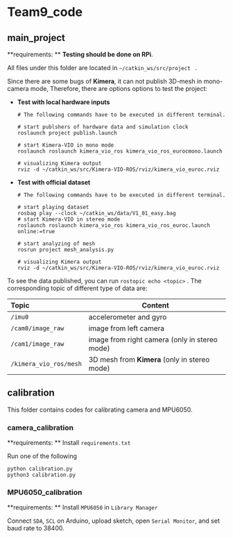 # Team9_code

## main_project

**requirements: ** **Testing should be done on RPi**.

All files under this folder are located in  `~/catkin_ws/src/project ` .

Since there are some bugs of **Kimera**, it can not publish 3D-mesh in mono-camera mode, Therefore, there are options options to test the project: 

* **Test with local hardware inputs**

  ``` shell
  # The following commands have to be executed in different terminal.
  
  # start publshers of hardware data and simulation clock
  roslaunch project publish.launch
  
  # start Kimera-VIO in mono mode
  roslaunch roslaunch kimera_vio_ros kimera_vio_ros_eurocmono.launch
  
  # visualizing Kimera output
  rviz -d ~/catkin_ws/src/Kimera-VIO-ROS/rviz/kimera_vio_euroc.rviz
  ```

* **Test with official dataset**

  ```shell
  # The following commands have to be executed in different terminal.
  
  # start playing dataset
  rosbag play --clock ~/catkin_ws/data/V1_01_easy.bag
  # start Kimera-VIO in stereo mode
  roslaunch roslaunch kimera_vio_ros kimera_vio_ros_euroc.launch online:=true
  
  # start analyzing of mesh
  rosrun project mesh_analysis.py
  
  # visualizing Kimera output
  rviz -d ~/catkin_ws/src/Kimera-VIO-ROS/rviz/kimera_vio_euroc.rviz
  ```

To see the data published, you can run `rostopic echo <topic>` .  The corresponding topic of different type of data are:

| Topic                  | Content                                       |
| :--------------------- | --------------------------------------------- |
| `/imu0`                | accelerometer and gyro                        |
| `/cam0/image_raw`      | image from left camera                        |
| `/cam1/image_raw`      | image from right camera (only in stereo mode) |
| `/kimera_vio_ros/mesh` | 3D mesh from **Kimera** (only in stereo mode) |

## calibration

This folder contains codes for calibrating camera and MPU6050.

### camera_calibration

**requirements: ** Install `requirements.txt` 

Run one of the following

```shell
python calibration.py
python3 calibration.py
```

### MPU6050_calibration

**requirements: ** Install `MPU6050` in `Library Manager` 

Connect `SDA`, `SCL` on Arduino, upload sketch, open `Serial Monitor`, and set baud rate to 38400.

